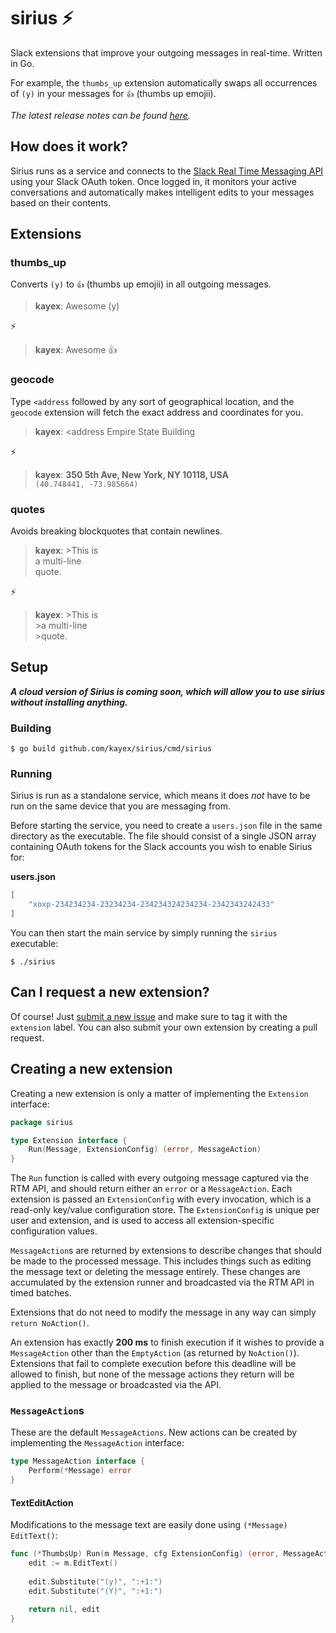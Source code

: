 # sirius ⚡
Slack extensions that improve your outgoing messages in real-time. Written in Go.

For example, the `thumbs_up` extension automatically swaps all occurrences of `(y)` in your messages for `👍` (thumbs up emojii).

*The latest release notes can be found [here](https://github.com/kayex/sirius/releases).*

## How does it work?
Sirius runs as a service and connects to the [Slack Real Time Messaging API](https://api.slack.com/rtm) using your Slack OAuth token. Once logged in, it monitors your active conversations and automatically makes intelligent edits to your messages based on their contents.

## Extensions

### thumbs_up
Converts `(y)` to `👍` (thumbs up emojii) in all outgoing messages.

>**kayex**: Awesome (y)

⚡

>**kayex**: Awesome 👍


### geocode
Type `<address` followed by any sort of geographical location, and the `geocode` extension will fetch the exact address and coordinates for you.

>**kayex**: <address Empire State Building

⚡

>**kayex**: **350 5th Ave, New York, NY 10118, USA**  
`(40.748441, -73.985664)`

### quotes
Avoids breaking blockquotes that contain newlines.

>**kayex**: >This is  
           a multi-line  
	   quote.

⚡

>**kayex**: >This is  
           >a multi-line  
	   >quote.


## Setup
***A cloud version of Sirius is coming soon, which will allow you to use sirius without installing anything.***

### Building
```
$ go build github.com/kayex/sirius/cmd/sirius
```

### Running
Sirius is run as a standalone service, which means it does *not* have to be run on the same device that you are messaging from.

Before starting the service, you need to create a `users.json` file in the same directory as the executable. The file should consist of a single JSON array containing OAuth tokens for the Slack accounts you wish to enable Sirius for:

**users.json**
```json
[
	"xoxp-234234234-23234234-234234324234234-2342343242433"
]
```

You can then start the main service by simply running the `sirius` executable:
```
$ ./sirius
```

## Can I request a new extension?
Of course! Just [submit a new issue](https://github.com/kayex/sirius/issues/new) and make sure to tag it with the `extension` label. You can also submit your own extension by creating a pull request.

## Creating a new extension
Creating a new extension is only a matter of implementing the `Extension` interface:
```go
package sirius

type Extension interface {
	Run(Message, ExtensionConfig) (error, MessageAction)
}
```

The `Run` function is called with every outgoing message captured via the RTM API, and should return either an `error` or a `MessageAction`. Each extension is passed an `ExtensionConfig` with every invocation, which is a read-only key/value configuration store. The `ExtensionConfig` is unique per user and extension, and is used to access all extension-specific configuration values.

`MessageAction`s are returned by extensions to describe changes that should be made to the processed message. This includes things such as editing the message text or deleting the message entirely. These changes are accumulated by the extension runner and broadcasted via the RTM API in timed batches.

Extensions that do not need to modify the message in any way can simply `return NoAction()`.

An extension has exactly **200 ms** to finish execution if it wishes to provide a `MessageAction` other than the `EmptyAction` (as returned by `NoAction()`). Extensions that fail to complete execution before this deadline will be allowed to finish, but none of the message actions they return will be applied to the message or broadcasted via the API.

### `MessageAction`s
These are the default `MessageActions`. New actions can be created by implementing the `MessageAction` interface:
```go
type MessageAction interface {
	Perform(*Message) error
}
```

#### TextEditAction
Modifications to the message text are easily done using `(*Message) EditText()`:
```go
func (*ThumbsUp) Run(m Message, cfg ExtensionConfig) (error, MessageAction) {
	edit := m.EditText()
	
	edit.Substitute("(y)", ":+1:")
	edit.Substitute("(Y)", ":+1:")

	return nil, edit
}
```
